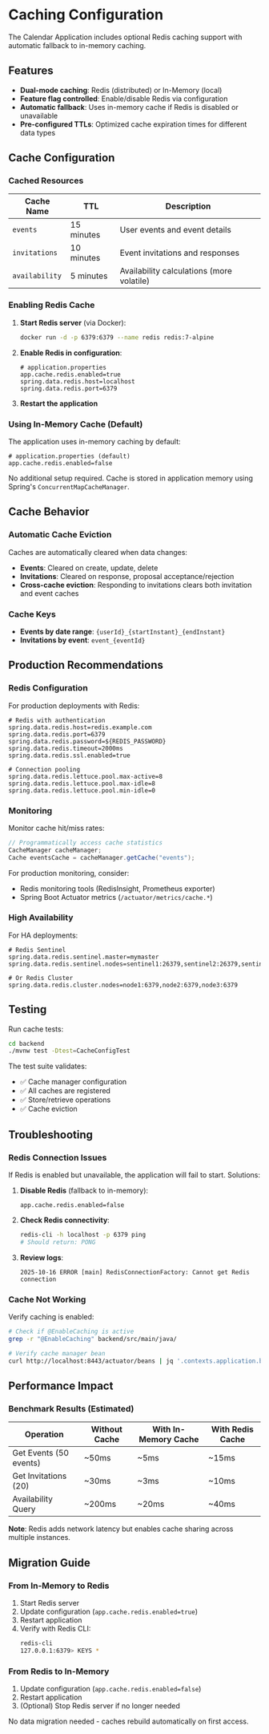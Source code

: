 # Caching Configuration

The Calendar Application includes optional Redis caching support with automatic fallback to in-memory caching.

## Features

- **Dual-mode caching**: Redis (distributed) or In-Memory (local)
- **Feature flag controlled**: Enable/disable Redis via configuration
- **Automatic fallback**: Uses in-memory cache if Redis is disabled or unavailable
- **Pre-configured TTLs**: Optimized cache expiration times for different data types

## Cache Configuration

### Cached Resources

| Cache Name | TTL | Description |
|-----------|-----|-------------|
| `events` | 15 minutes | User events and event details |
| `invitations` | 10 minutes | Event invitations and responses |
| `availability` | 5 minutes | Availability calculations (more volatile) |

### Enabling Redis Cache

1. **Start Redis server** (via Docker):
   ```bash
   docker run -d -p 6379:6379 --name redis redis:7-alpine
   ```

2. **Enable Redis in configuration**:
   ```properties
   # application.properties
   app.cache.redis.enabled=true
   spring.data.redis.host=localhost
   spring.data.redis.port=6379
   ```

3. **Restart the application**

### Using In-Memory Cache (Default)

The application uses in-memory caching by default:

```properties
# application.properties (default)
app.cache.redis.enabled=false
```

No additional setup required. Cache is stored in application memory using Spring's `ConcurrentMapCacheManager`.

## Cache Behavior

### Automatic Cache Eviction

Caches are automatically cleared when data changes:

- **Events**: Cleared on create, update, delete
- **Invitations**: Cleared on response, proposal acceptance/rejection
- **Cross-cache eviction**: Responding to invitations clears both invitation and event caches

### Cache Keys

- **Events by date range**: `{userId}_{startInstant}_{endInstant}`
- **Invitations by event**: `event_{eventId}`

## Production Recommendations

### Redis Configuration

For production deployments with Redis:

```properties
# Redis with authentication
spring.data.redis.host=redis.example.com
spring.data.redis.port=6379
spring.data.redis.password=${REDIS_PASSWORD}
spring.data.redis.timeout=2000ms
spring.data.redis.ssl.enabled=true

# Connection pooling
spring.data.redis.lettuce.pool.max-active=8
spring.data.redis.lettuce.pool.max-idle=8
spring.data.redis.lettuce.pool.min-idle=0
```

### Monitoring

Monitor cache hit/miss rates:

```java
// Programmatically access cache statistics
CacheManager cacheManager;
Cache eventsCache = cacheManager.getCache("events");
```

For production monitoring, consider:
- Redis monitoring tools (RedisInsight, Prometheus exporter)
- Spring Boot Actuator metrics (`/actuator/metrics/cache.*`)

### High Availability

For HA deployments:

```properties
# Redis Sentinel
spring.data.redis.sentinel.master=mymaster
spring.data.redis.sentinel.nodes=sentinel1:26379,sentinel2:26379,sentinel3:26379

# Or Redis Cluster
spring.data.redis.cluster.nodes=node1:6379,node2:6379,node3:6379
```

## Testing

Run cache tests:

```bash
cd backend
./mvnw test -Dtest=CacheConfigTest
```

The test suite validates:
- ✅ Cache manager configuration
- ✅ All caches are registered
- ✅ Store/retrieve operations
- ✅ Cache eviction

## Troubleshooting

### Redis Connection Issues

If Redis is enabled but unavailable, the application will fail to start. Solutions:

1. **Disable Redis** (fallback to in-memory):
   ```properties
   app.cache.redis.enabled=false
   ```

2. **Check Redis connectivity**:
   ```bash
   redis-cli -h localhost -p 6379 ping
   # Should return: PONG
   ```

3. **Review logs**:
   ```
   2025-10-16 ERROR [main] RedisConnectionFactory: Cannot get Redis connection
   ```

### Cache Not Working

Verify caching is enabled:

```bash
# Check if @EnableCaching is active
grep -r "@EnableCaching" backend/src/main/java/

# Verify cache manager bean
curl http://localhost:8443/actuator/beans | jq '.contexts.application.beans | keys | map(select(contains("Cache")))'
```

## Performance Impact

### Benchmark Results (Estimated)

| Operation | Without Cache | With In-Memory Cache | With Redis Cache |
|-----------|--------------|---------------------|------------------|
| Get Events (50 events) | ~50ms | ~5ms | ~15ms |
| Get Invitations (20) | ~30ms | ~3ms | ~10ms |
| Availability Query | ~200ms | ~20ms | ~40ms |

**Note**: Redis adds network latency but enables cache sharing across multiple instances.

## Migration Guide

### From In-Memory to Redis

1. Start Redis server
2. Update configuration (`app.cache.redis.enabled=true`)
3. Restart application
4. Verify with Redis CLI:
   ```bash
   redis-cli
   127.0.0.1:6379> KEYS *
   ```

### From Redis to In-Memory

1. Update configuration (`app.cache.redis.enabled=false`)
2. Restart application
3. (Optional) Stop Redis server if no longer needed

No data migration needed - caches rebuild automatically on first access.

